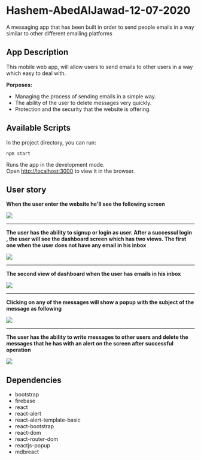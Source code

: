 # Hashem-AbedAlJawad-12-07-2020

A messaging app that has been built in order to send people emails in a way similar to other different emailing platforms  

## App Description

This mobile web app, will allow users to send emails to other users in a way which easy to deal with.

**Porposes:**

* Managing the process of sending emails in a simple way.
* The ability of the user to delete messages very quickly.
* Protection and the security that the website is offering.

## Available Scripts

In the project directory, you can run:

 `npm start`

Runs the app in the development mode.<br>
Open [http://localhost:3000](http://localhost:3000) to view it in the browser.

User story
---

**When the user enter the website he'll see the following screen**


![](https://i.imgur.com/vCjWhjZ.png)

<hr>


**The user has the ability to signup or login as user. After a successul login , the user will see the dashboard screen which has two views. The first one when the user does not have any email in his inbox**

![](https://i.imgur.com/n9y5Pda.gif)


<hr>


**The second view of dashboard when the user has emails in his inbox**

![](https://i.imgur.com/IN1qR65.gif)

<hr>

**Clicking on any of the messages will show a popup with the subject of the message as following**

![](https://i.imgur.com/99xBAZh.gif)

<hr>

**The user has the ability to write messages to other users and delete the messages that he has with an alert on the screen after successful operation**

![](https://i.imgur.com/Advtg1j.gif)



## Dependencies

* bootstrap
* firebase
* react
* react-alert
* react-alert-template-basic
* react-bootstrap
* react-dom
* react-router-dom
* reactjs-popup
* mdbreact




